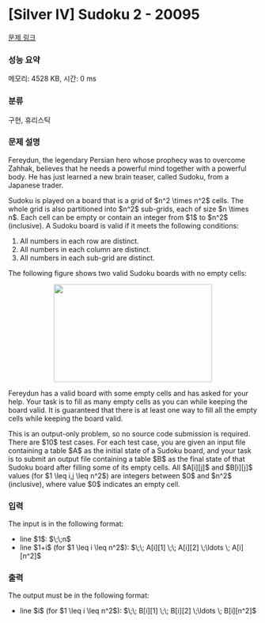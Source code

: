 # [Silver IV] Sudoku 2 - 20095 

[문제 링크](https://www.acmicpc.net/problem/20095) 

### 성능 요약

메모리: 4528 KB, 시간: 0 ms

### 분류

구현, 휴리스틱

### 문제 설명

<p>Fereydun, the legendary Persian hero whose prophecy was to overcome Zahhak, believes that he needs a powerful mind together with a powerful body. He has just learned a new brain teaser, called Sudoku, from a Japanese trader. </p>

<p>Sudoku is played on a board that is a grid of $n^2 \times n^2$ cells. The whole grid is also partitioned into $n^2$ sub-grids, each of size $n \times n$. Each cell can be empty or contain an integer from $1$ to $n^2$ (inclusive). A Sudoku board is valid if it meets the following conditions:</p>

<ol>
	<li>All numbers in each row are distinct.</li>
	<li>All numbers in each column are distinct.</li>
	<li>All numbers in each sub-grid are distinct.</li>
</ol>

<p>The following figure shows two valid Sudoku boards with no empty cells:</p>

<p style="text-align: center;"><img alt="" src="" style="width: 320px; height: 198px;"></p>

<p>Fereydun has a valid board with some empty cells and has asked for your help. Your task is to fill as many empty cells as you can while keeping the board valid. It is guaranteed that there is at least one way to fill all the empty cells while keeping the board valid. </p>

<p>This is an output-only problem, so no source code submission is required. There are $10$ test cases. For each test case, you are given an input file containing a table $A$ as the initial state of a Sudoku board, and your task is to submit an output file containing a table $B$ as the final state of that Sudoku board after filling some of its empty cells. All $A[i][j]$ and $B[i][j]$ values (for $1 \leq i,j \leq n^2$) are integers between $0$ and $n^2$ (inclusive), where value $0$ indicates an empty cell.</p>

### 입력 

 <p>The input is in the following format:</p>

<ul>
	<li>line $1$: $\;\;n$</li>
	<li>line $1+i$ (for $1 \leq i \leq n^2$): $\;\; A[i][1] \;\; A[i][2] \;\ldots \; A[i][n^2]$</li>
</ul>

### 출력 

 <p>The output must be in the following format:</p>

<ul>
	<li>line $i$ (for $1 \leq i \leq n^2$): $\;\; B[i][1] \;\; B[i][2] \;\ldots \; B[i][n^2]$</li>
</ul>

